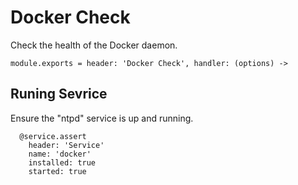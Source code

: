 
# Docker Check

Check the health of the Docker daemon.

    module.exports = header: 'Docker Check', handler: (options) ->

## Runing Sevrice

Ensure the "ntpd" service is up and running.

      @service.assert
        header: 'Service'
        name: 'docker'
        installed: true
        started: true
